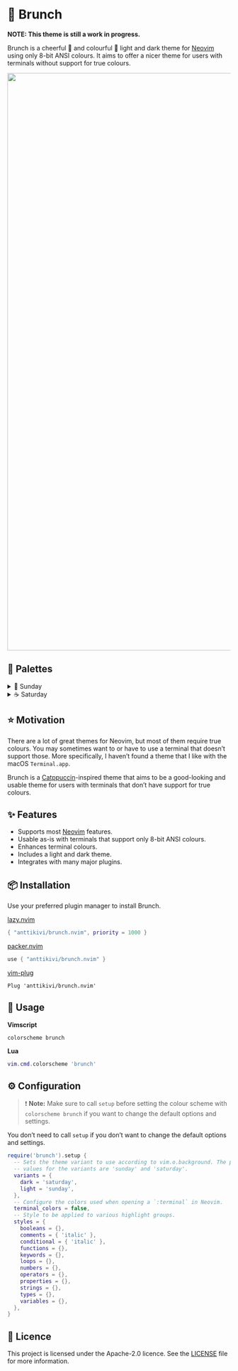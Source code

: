 # 🥂 Brunch

**NOTE: This theme is still a work in progress.**

Brunch is a cheerful 🎉 and colourful 🌈 light and dark theme for
[Neovim](https://neovim.io) using only 8-bit ANSI colours. It aims to offer a
nicer theme for users with terminals without support for true colours.

<!-- markdownlint-disable MD033 -->
<p align="center">
  <img width="1300" alt="Preview of the Brunch colour scheme" src="https://github.com/anttikivi/brunch.nvim/assets/29656376/3e19cfaa-f928-4de1-a263-dc615ee8af9a">
</p>
<!-- markdownlint-enable MD033 -->

## 🎨 Palettes

<!-- markdownlint-disable MD013 MD033 -->
<details>
<summary>🧁 Sunday</summary>
  <img width="1046" alt="Preview of the Sunday variant the Brunch colour scheme" src="https://github.com/anttikivi/brunch.nvim/assets/29656376/6f16f11a-d996-4878-a848-5b7125008187">
</details>
<details>
<summary>☕️ Saturday</summary>
  <img width="1046" alt="Preview of the Saturday variant the Brunch colour scheme" src="https://github.com/anttikivi/brunch.nvim/assets/29656376/63f7b27d-6768-4b34-8899-30ae1d2f4f8a">
</details>
<!-- markdownlint-enable MD013 MD033 -->

## ⭐️ Motivation

There are a lot of great themes for Neovim, but most of them require true
colours. You may sometimes want to or have to use a terminal that doesn&rsquo;t
support those. More specifically, I haven&rsquo;t found a theme that I like with
the macOS `Terminal.app`.

Brunch is a [Catppuccin](https://github.com/catppuccin)-inspired theme that aims
to be a good-looking and usable theme for users with terminals that don&rsquo;t
have support for true colours.

## ✨ Features

- Supports most [Neovim](https://neovim.io) features.
- Usable as-is with terminals that support only 8-bit ANSI colours.
- Enhances terminal colours.
- Includes a light and dark theme.
- Integrates with many major plugins.

<!--
## ⚡️ Requirements

- [Neovim](https://neovim.io) >= 0.7.2
-->

## 📦 Installation

Use your preferred plugin manager to install Brunch.

[lazy.nvim](https://github.com/folke/lazy.nvim)

```lua
{ "anttikivi/brunch.nvim", priority = 1000 }
```

[packer.nvim](https://github.com/wbthomason/packer.nvim)

```lua
use { "anttikivi/brunch.nvim" }
```

[vim-plug](https://github.com/junegunn/vim-plug)

```vim
Plug 'anttikivi/brunch.nvim'
```

## 🚀 Usage

**Vimscript**

```vim
colorscheme brunch
```

**Lua**

```lua
vim.cmd.colorscheme 'brunch'
```

## ⚙️ Configuration

> ❗️ **Note:** Make sure to call `setup` before setting the colour scheme with
> `colorscheme brunch` if you want to change the default options and settings.

You don&rsquo;t need to call `setup` if you don&rsquo;t want to change the
default options and settings.

```lua
require('brunch').setup {
  -- Sets the theme variant to use according to vim.o.background. The possible
  -- values for the variants are 'sunday' and 'saturday'.
  variants = {
    dark = 'saturday',
    light = 'sunday',
  },
  -- Configure the colors used when opening a `:terminal` in Neovim.
  terminal_colors = false,
  -- Style to be applied to various highlight groups.
  styles = {
    booleans = {},
    comments = { 'italic' },
    conditional = { 'italic' },
    functions = {},
    keywords = {},
    loops = {},
    numbers = {},
    operators = {},
    properties = {},
    strings = {},
    types = {},
    variables = {},
  },
}
```

## 📝 Licence

This project is licensed under the Apache-2.0 licence. See the
[LICENSE](LICENSE) file for more information.
